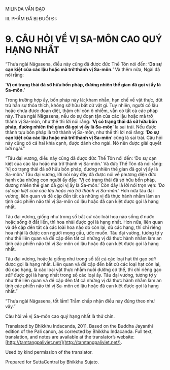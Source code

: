  

MILINDA VẤN ĐẠO

III. PHẨM ĐÃ BỊ ĐUỔI ĐI:

# 9\. CÂU HỎI VỀ VỊ SA-MÔN CAO QUÝ HẠNG NHẤT

“Thưa ngài Nāgasena, điều này cũng đã được đức Thế Tôn nói đến: **‘Do sự cạn kiệt của các lậu hoặc mà trở thành vị Sa-môn.**’ Và thêm nữa, Ngài đã nói rằng:

‘**Vị có trạng thái đã sở hữu bốn pháp, đương nhiên thế gian đã gọi vị ấy là Sa-môn.**’

Trong trường hợp ấy, bốn pháp này là: kham nhẫn, hạn chế về vật thực, dứt trừ hẳn sự thỏa thích, không sở hữu bất cứ vật gì. Tuy nhiên, người có lậu hoặc chưa được đoạn diệt, thậm chí còn ô nhiễm, vẫn có tất cả các pháp này. Thưa ngài Nāgasena, nếu do sự đoạn tận của các lậu hoặc mà trở thành vị Sa-môn, như thế thì lời nói rằng: ‘**Vị có trạng thái đã sở hữu bốn pháp, đương nhiên thế gian đã gọi vị ấy là Sa-môn**’ là sai trái. Nếu được thành tựu bốn pháp là trở thành vị Sa-môn, như thế thì lời nói rằng: ‘**Do sự cạn kiệt của các lậu hoặc mà trở thành vị Sa-môn**’ cũng là sai trái. Câu hỏi này cũng có cả hai khía cạnh, được dành cho ngài. Nó nên được giải quyết bởi ngài.”

“Tâu đại vương, điều này cũng đã được đức Thế Tôn nói đến: ‘Do sự cạn kiệt của các lậu hoặc mà trở thành vị Sa-môn.’ Và đức Thế Tôn đã nói rằng: ‘Vị có trạng thái đã sở hữu bốn pháp, đương nhiên thế gian đã gọi vị ấy là Sa-môn.’ Tâu đại vương, lời nói này đây đã được nói về phương diện đức hạnh của những con người ấy đấy: ‘Vị có trạng thái đã sở hữu bốn pháp, đương nhiên thế gian đã gọi vị ấy là Sa-môn.’ Còn đây là lời nói trọn vẹn: ‘_Do sự cạn kiệt của các lậu hoặc mà trở thành vị Sa-môn_.’ Hơn nữa tâu đại vương, liên quan và đề cập đến tất cả những vị đã thực hành nhằm làm an tịnh các phiền não thì vị Sa-môn có lậu hoặc đã cạn kiệt được gọi là hạng nhất.

Tâu đại vương, giống như trong số bất cứ các loài hoa nào sống ở nước hoặc sống ở đất liền, thì hoa nhài được gọi là hạng nhất. Hơn nữa, liên quan và đề cập đến tất cả các loài hoa nào đó còn lại, đủ các hạng, thì chỉ riêng hoa nhài là được con người mong cầu, ước muốn. Tâu đại vương, tương tợ y như thế liên quan và đề cập đến tất cả những vị đã thực hành nhằm làm an tịnh các phiền não thì vị Sa-môn có lậu hoặc đã cạn kiệt được gọi là hạng nhất.

Tâu đại vương, hoặc là giống như trong số tất cả các loại hạt thì gạo _sāli_ được gọi là hạng nhất. Liên quan và đề cập đến bất cứ các loại hạt còn lại, đủ các hạng, là các loại vật thực nhằm nuôi dưỡng cơ thể, thì chỉ riêng gạo _sāli_ được gọi là hạng nhất trong số các loại ấy. Tâu đại vương, tương tợ y như thế liên quan và đề cập đến tất cả những vị đã thực hành nhằm làm an tịnh các phiền não thì vị Sa-môn có lậu hoặc đã cạn kiệt được gọi là hạng nhất.”

“Thưa ngài Nāgasena, tốt lắm! Trẫm chấp nhận điều này đúng theo như vậy.”

Câu hỏi về vị Sa-môn cao quý hạng nhất là thứ chín.

Translated by Bhikkhu Indacanda, 2011. Based on the Buddha Jayanthi edition of the Pali canon, as corrected by Bhikkhu Indacanda. Full text, translation, and notes are available at the translator’s website: [http://tamtangpaliviet.net/](http://tamtangpaliviet.net/).

Used by kind permission of the translator.

Prepared for SuttaCentral by Bhikkhu Sujato.